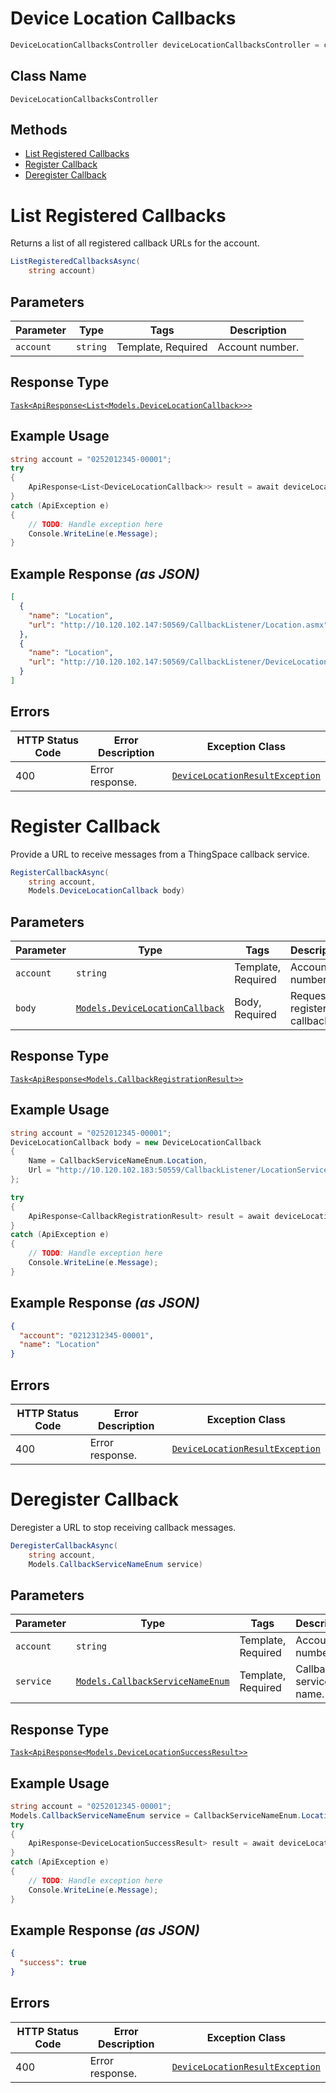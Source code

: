 # Device Location Callbacks

```csharp
DeviceLocationCallbacksController deviceLocationCallbacksController = client.DeviceLocationCallbacksController;
```

## Class Name

`DeviceLocationCallbacksController`

## Methods

* [List Registered Callbacks](../../doc/controllers/device-location-callbacks.md#list-registered-callbacks)
* [Register Callback](../../doc/controllers/device-location-callbacks.md#register-callback)
* [Deregister Callback](../../doc/controllers/device-location-callbacks.md#deregister-callback)


# List Registered Callbacks

Returns a list of all registered callback URLs for the account.

```csharp
ListRegisteredCallbacksAsync(
    string account)
```

## Parameters

| Parameter | Type | Tags | Description |
|  --- | --- | --- | --- |
| `account` | `string` | Template, Required | Account number. |

## Response Type

[`Task<ApiResponse<List<Models.DeviceLocationCallback>>>`](../../doc/models/device-location-callback.md)

## Example Usage

```csharp
string account = "0252012345-00001";
try
{
    ApiResponse<List<DeviceLocationCallback>> result = await deviceLocationCallbacksController.ListRegisteredCallbacksAsync(account);
}
catch (ApiException e)
{
    // TODO: Handle exception here
    Console.WriteLine(e.Message);
}
```

## Example Response *(as JSON)*

```json
[
  {
    "name": "Location",
    "url": "http://10.120.102.147:50569/CallbackListener/Location.asmx"
  },
  {
    "name": "Location",
    "url": "http://10.120.102.147:50569/CallbackListener/DeviceLocation.asmx"
  }
]
```

## Errors

| HTTP Status Code | Error Description | Exception Class |
|  --- | --- | --- |
| 400 | Error response. | [`DeviceLocationResultException`](../../doc/models/device-location-result-exception.md) |


# Register Callback

Provide a URL to receive messages from a ThingSpace callback service.

```csharp
RegisterCallbackAsync(
    string account,
    Models.DeviceLocationCallback body)
```

## Parameters

| Parameter | Type | Tags | Description |
|  --- | --- | --- | --- |
| `account` | `string` | Template, Required | Account number. |
| `body` | [`Models.DeviceLocationCallback`](../../doc/models/device-location-callback.md) | Body, Required | Request to register a callback. |

## Response Type

[`Task<ApiResponse<Models.CallbackRegistrationResult>>`](../../doc/models/callback-registration-result.md)

## Example Usage

```csharp
string account = "0252012345-00001";
DeviceLocationCallback body = new DeviceLocationCallback
{
    Name = CallbackServiceNameEnum.Location,
    Url = "http://10.120.102.183:50559/CallbackListener/LocationServiceMessages.asmx",
};

try
{
    ApiResponse<CallbackRegistrationResult> result = await deviceLocationCallbacksController.RegisterCallbackAsync(account, body);
}
catch (ApiException e)
{
    // TODO: Handle exception here
    Console.WriteLine(e.Message);
}
```

## Example Response *(as JSON)*

```json
{
  "account": "0212312345-00001",
  "name": "Location"
}
```

## Errors

| HTTP Status Code | Error Description | Exception Class |
|  --- | --- | --- |
| 400 | Error response. | [`DeviceLocationResultException`](../../doc/models/device-location-result-exception.md) |


# Deregister Callback

Deregister a URL to stop receiving callback messages.

```csharp
DeregisterCallbackAsync(
    string account,
    Models.CallbackServiceNameEnum service)
```

## Parameters

| Parameter | Type | Tags | Description |
|  --- | --- | --- | --- |
| `account` | `string` | Template, Required | Account number. |
| `service` | [`Models.CallbackServiceNameEnum`](../../doc/models/callback-service-name-enum.md) | Template, Required | Callback service name. |

## Response Type

[`Task<ApiResponse<Models.DeviceLocationSuccessResult>>`](../../doc/models/device-location-success-result.md)

## Example Usage

```csharp
string account = "0252012345-00001";
Models.CallbackServiceNameEnum service = CallbackServiceNameEnum.Location;
try
{
    ApiResponse<DeviceLocationSuccessResult> result = await deviceLocationCallbacksController.DeregisterCallbackAsync(account, service);
}
catch (ApiException e)
{
    // TODO: Handle exception here
    Console.WriteLine(e.Message);
}
```

## Example Response *(as JSON)*

```json
{
  "success": true
}
```

## Errors

| HTTP Status Code | Error Description | Exception Class |
|  --- | --- | --- |
| 400 | Error response. | [`DeviceLocationResultException`](../../doc/models/device-location-result-exception.md) |


